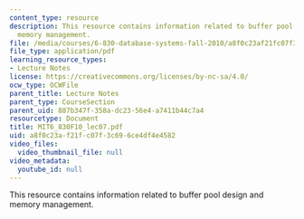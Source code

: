 ```yaml
---
content_type: resource
description: This resource contains information related to buffer pool design and
  memory management.
file: /media/courses/6-830-database-systems-fall-2010/a8f0c23af21fc07f3c696ce4df4e4582_MIT6_830F10_lec07.pdf
file_type: application/pdf
learning_resource_types:
- Lecture Notes
license: https://creativecommons.org/licenses/by-nc-sa/4.0/
ocw_type: OCWFile
parent_title: Lecture Notes
parent_type: CourseSection
parent_uid: 887b347f-358a-dc23-56e4-a7411b44c7a4
resourcetype: Document
title: MIT6_830F10_lec07.pdf
uid: a8f0c23a-f21f-c07f-3c69-6ce4df4e4582
video_files:
  video_thumbnail_file: null
video_metadata:
  youtube_id: null
---
```

This resource contains information related to buffer pool design and memory management.